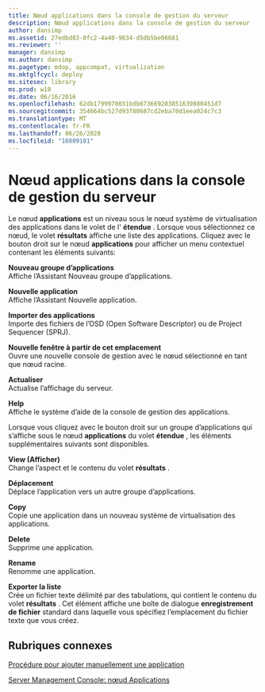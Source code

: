 ```yaml
---
title: Nœud applications dans la console de gestion du serveur
description: Nœud applications dans la console de gestion du serveur
author: dansimp
ms.assetid: 27edbd83-0fc2-4a40-9834-d5db5be06681
ms.reviewer: ''
manager: dansimp
ms.author: dansimp
ms.pagetype: mdop, appcompat, virtualization
ms.mktglfcycl: deploy
ms.sitesec: library
ms.prod: w10
ms.date: 06/16/2016
ms.openlocfilehash: 62db1799970031bdb673669203851639880451d7
ms.sourcegitcommit: 354664bc527d93f80687cd2eba70d1eea024c7c3
ms.translationtype: MT
ms.contentlocale: fr-FR
ms.lasthandoff: 06/26/2020
ms.locfileid: "10809101"
---
```

# Nœud applications dans la console de gestion du serveur


Le nœud **applications** est un niveau sous le nœud système de virtualisation des applications dans le volet de l' **étendue** . Lorsque vous sélectionnez ce nœud, le volet **résultats** affiche une liste des applications. Cliquez avec le bouton droit sur le nœud **applications** pour afficher un menu contextuel contenant les éléments suivants:

<a href="" id="new-application-group"></a>**Nouveau groupe d’applications**  
Affiche l’Assistant Nouveau groupe d’applications.

<a href="" id="new-application"></a>**Nouvelle application**  
Affiche l’Assistant Nouvelle application.

<a href="" id="import-applications"></a>**Importer des applications**  
Importe des fichiers de l’OSD (Open Software Descriptor) ou de Project Sequencer (SPRJ).

<a href="" id="new-window-from-here"></a>**Nouvelle fenêtre à partir de cet emplacement**  
Ouvre une nouvelle console de gestion avec le nœud sélectionné en tant que nœud racine.

<a href="" id="refresh"></a>**Actualiser**  
Actualise l’affichage du serveur.

<a href="" id="help"></a>**Help**  
Affiche le système d’aide de la console de gestion des applications.

Lorsque vous cliquez avec le bouton droit sur un groupe d’applications qui s’affiche sous le nœud **applications** du volet **étendue** , les éléments supplémentaires suivants sont disponibles.

<a href="" id="view"></a>**View (Afficher)**  
Change l’aspect et le contenu du volet **résultats** .

<a href="" id="move"></a>**Déplacement**  
Déplace l’application vers un autre groupe d’applications.

<a href="" id="copy"></a>**Copy**  
Copie une application dans un nouveau système de virtualisation des applications.

<a href="" id="delete"></a>**Delete**  
Supprime une application.

<a href="" id="rename"></a>**Rename**  
Renomme une application.

<a href="" id="export-list"></a>**Exporter la liste**  
Crée un fichier texte délimité par des tabulations, qui contient le contenu du volet **résultats** . Cet élément affiche une boîte de dialogue **enregistrement de fichier** standard dans laquelle vous spécifiez l’emplacement du fichier texte que vous créez.

## Rubriques connexes


[Procédure pour ajouter manuellement une application](how-to-manually-add-an-application.md)

[Server Management Console: nœud Applications](server-management-console-applications-node.md)

 

 





